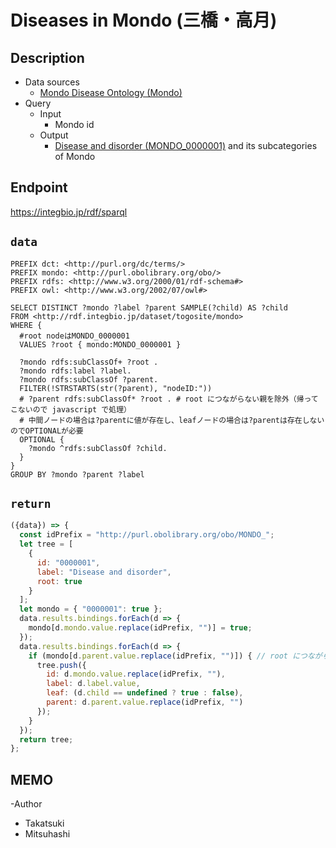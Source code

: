 # Diseases in Mondo (三橋・高月) 

## Description

- Data sources
    -  [Mondo Disease Ontology (Mondo) ](https://mondo.monarchinitiative.org/) 
- Query
    - Input
        - Mondo id
    - Output
        -  [Disease and disorder (MONDO_0000001)](https://monarchinitiative.org/disease/MONDO:0000001) and its subcategories of Mondo

## Endpoint

https://integbio.jp/rdf/sparql

## `data`
```sparql
PREFIX dct: <http://purl.org/dc/terms/>
PREFIX mondo: <http://purl.obolibrary.org/obo/>
PREFIX rdfs: <http://www.w3.org/2000/01/rdf-schema#>
PREFIX owl: <http://www.w3.org/2002/07/owl#>

SELECT DISTINCT ?mondo ?label ?parent SAMPLE(?child) AS ?child
FROM <http://rdf.integbio.jp/dataset/togosite/mondo>
WHERE {
  #root nodeはMONDO_0000001
  VALUES ?root { mondo:MONDO_0000001 }
  
  ?mondo rdfs:subClassOf+ ?root .
  ?mondo rdfs:label ?label.
  ?mondo rdfs:subClassOf ?parent.
  FILTER(!STRSTARTS(str(?parent), "nodeID:"))
  # ?parent rdfs:subClassOf* ?root . # root につながらない親を除外（帰ってこないので javascript で処理）
  # 中間ノードの場合は?parentに値が存在し、leafノードの場合は?parentは存在しないのでOPTIONALが必要
  OPTIONAL {
    ?mondo ^rdfs:subClassOf ?child.
  }
}
GROUP BY ?mondo ?parent ?label 
```
## `return`

```javascript
({data}) => {
  const idPrefix = "http://purl.obolibrary.org/obo/MONDO_";
  let tree = [
    {
      id: "0000001",
      label: "Disease and disorder",
      root: true
    }
  ];
  let mondo = { "0000001": true };
  data.results.bindings.forEach(d => {
    mondo[d.mondo.value.replace(idPrefix, "")] = true;
  });
  data.results.bindings.forEach(d => {
    if (mondo[d.parent.value.replace(idPrefix, "")]) { // root につながらない親を除外
      tree.push({
        id: d.mondo.value.replace(idPrefix, ""),
        label: d.label.value,
        leaf: (d.child == undefined ? true : false),
        parent: d.parent.value.replace(idPrefix, "")
      });
    }
  });
  return tree;
};
```

## MEMO
-Author
 - Takatsuki
 - Mitsuhashi